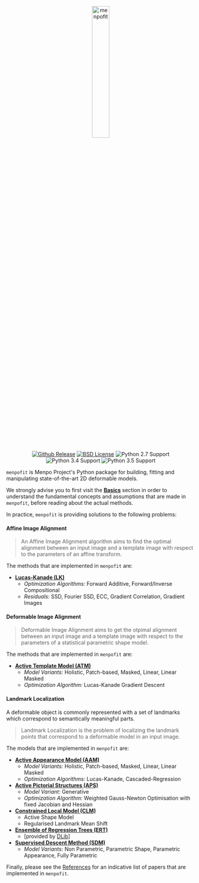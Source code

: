 <center>
  <img src="../../logo/menpofit.png" alt="menpofit" width="30%">
  </br>
  </br>
  <a href="http://github.com/menpo/menpofit"><img src="http://img.shields.io/github/release/menpo/menpofit.svg" alt="Github Release"/></a>
  <a href="https://github.com/menpo/menpofit/blob/master/LICENSE.txt"><img src="http://img.shields.io/badge/License-BSD-green.svg" alt="BSD License"/></a>
  <img src="https://img.shields.io/badge/Python-2.7-green.svg" alt="Python 2.7 Support"/>
  <img src="https://img.shields.io/badge/Python-3.4-green.svg" alt="Python 3.4 Support"/>
  <img src="https://img.shields.io/badge/Python-3.5-green.svg" alt="Python 3.5 Support"/>
  </br>
</center>

`menpofit` is Menpo Project's Python package for building, fitting and manipulating state-of-the-art 2D deformable models.

We strongly advise you to first visit the [**Basics**](basics.md "Basic concepts and assumptions in menpofit") section in order to understand the fundamental concepts and assumptions that are made in `menpofit`, before reading about the actual methods.

In practice, `menpofit` is providing solutions to the following problems:

#### Affine Image Alignment
> An Affine Image Alignment algorithm aims to find the optimal alignment between an input image and a template image with respect to the parameters of an affine transform.

The methods that are implemented in `menpofit` are:
- [**Lucas-Kanade (LK)**](lk.md "Lucas-Kanade")
  - _Optimization Algorithms:_ Forward Additive, Forward/Inverse Compositional
  - _Residuals:_ SSD, Fourier SSD, ECC, Gradient Correlation, Gradient Images


#### Deformable Image Alignment
> Deformable Image Alignment aims to get the otpimal alignment between an input image and a template image with respect to the parameters of a statistical parametric shape model.

The methods that are implemented in `menpofit` are:
- [**Active Template Model (ATM)**](atm.md "Active Template Model")
  - _Model Variants:_ Holistic, Patch-based, Masked, Linear, Linear Masked
  - _Optimization Algorithm:_ Lucas-Kanade Gradient Descent


#### Landmark Localization
A deformable object is commonly represented with a set of landmarks which correspond to semantically meaningful parts.

> Landmark Localization is the problem of localizing the landmark points that correspond to a deformable model in an input image.

The models that are implemented in `menpofit` are:
- [**Active Appearance Model (AAM)**](aam.md "Active Appearance Model")
  - _Model Variants:_ Holistic, Patch-based, Masked, Linear, Linear Masked
  - _Optimization Algorithms:_ Lucas-Kanade, Cascaded-Regression
- [**Active Pictorial Structures (APS)**](aps.md "Active Pictorial Structures")
  - _Model Variant:_ Generative
  - _Optimization Algorithm:_ Weighted Gauss-Newton Optimisation with fixed Jacobian and Hessian
- [**Constrained Local Model (CLM)**](clm.md "Constrained Local Model")
  - Active Shape Model
  - Regularised Landmark Mean Shift
- [**Ensemble of Regression Trees (ERT)**](ert.md "Ensemble of Regression Trees")
  - \[provided by [DLib](http://dlib.net/ "dlib C++ Library")\]
- [**Supervised Descent Method (SDM)**](sdm.md "Supervised Descent Method")
  - _Model Variants:_ Non Parametric, Parametric Shape, Parametric Appearance, Fully Parametric

Finally, please see the [References](references.md "List of implemented papers") for an indicative list of papers that are implemented in `menpofit`.
